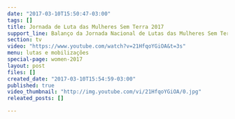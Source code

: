 ```yaml
---
date: "2017-03-10T15:50:47-03:00"
tags: []
title: Jornada de Luta das Mulheres Sem Terra 2017
support_line: Balanço da Jornada Nacional de Lutas das Mulheres Sem Terra. Mais de 40 mil mulheres mobilizadas em todo o país pelo fim da Reforma da Previdência.
section: tv
video: "https://www.youtube.com/watch?v=21HfqoYGiOA&t=3s"
menu: lutas e mobilizações
special-page: women-2017
layout: post
files: []
created_date: "2017-03-10T15:54:59-03:00"
published: true
video_thumbnail: "http://img.youtube.com/vi/21HfqoYGiOA/0.jpg"
releated_posts: []

---
```

